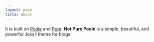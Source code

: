 ```yaml
---
layout: page
title: About
---
```


It is built on [Poole](https://github.com/poole/poole) and [Pure](https://purecss.io/).
**Not Pure Poole** is a simple, beautiful, and powerful Jekyll theme for blogs. 
